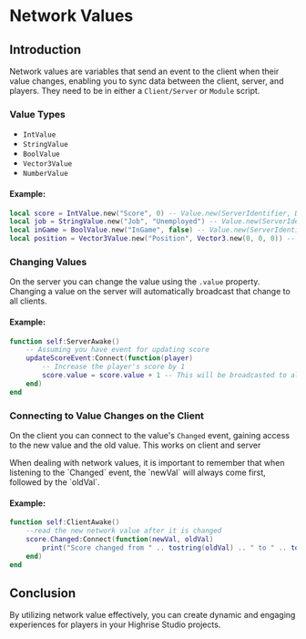 # Network Values

## Introduction
Network values are variables that send an event to the client when their value changes, enabling you to sync data between the client, server, and players. They need to be in either a `Client/Server` or `Module` script.

### Value Types
- `IntValue`
- `StringValue`
- `BoolValue`
- `Vector3Value`
- `NumberValue`

#### Example:
```lua
local score = IntValue.new("Score", 0) -- Value.new(ServerIdentifier, Default Value)
local job = StringValue.new("Job", "Unemployed") -- Value.new(ServerIdentifier, Default Value)
local inGame = BoolValue.new("InGame", false) -- Value.new(ServerIdentifier, Default Value)
local position = Vector3Value.new("Position", Vector3.new(0, 0, 0)) -- Value.new(ServerIdentifier, Default Value)
```

### Changing Values
On the server you can change the value using the `.value` property.
Changing a value on the server will automatically broadcast that change to all clients.

#### Example:
```lua
function self:ServerAwake()
    -- Assuming you have event for updating score
    updateScoreEvent:Connect(function(player)
        -- Increase the player's score by 1
        score.value = score.value + 1 -- This will be broadcasted to all clients
    end)
end
```

### Connecting to Value Changes on the Client
On the client you can connect to the value's `Changed` event, gaining access to the new value and the old value. This works on client and server

<Note type="warning">
When dealing with network values, it is important to remember that when listening to the `Changed` event, the `newVal` will always come first, followed by the `oldVal`. 
</Note>

#### Example:
```lua
function self:ClientAwake()
    --read the new network value after it is changed
    score.Changed:Connect(function(newVal, oldVal)
        print("Score changed from " .. tostring(oldVal) .. " to " .. tostring(newVal))
    end)
end
```

## Conclusion

By utilizing network value effectively, you can create dynamic and engaging experiences for players in your Highrise Studio projects.